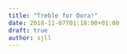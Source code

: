 ```yaml
---
title: "Treble for Dora!"
date: 2018-11-07T01:18:00+01:00
draft: true
author: sjll
---
```


<!--
TARGET_COPY_OUT_VENDOR := system/vendor
This setting refers to the location where the files is output.
We could only set it with system/vendor and /vendor.
It could not be /oem, otherwise, the compiler will report an error.

So, the BOARD_ROOT_EXTRA_SYMLINKS := /system/vendor/lib/dsp:/dsp
We need modify it to, BOARD_ROOT_EXTRA_SYMLINKS := /vendor/lib/dsp:/dsp

Then, the compiler will build a vendor.img , instead of copying all the files we needed to /system/vendor.
After done this, we need to enable VNDK. VNDK is needed for treble.

In /device/sony/dora/device.mk, we need to add the VNDK configs.
And in device/sony/dora/BoardConfig.mk

Besides , we need to modify the fstab and add support to vendor  partition.
The fstab is in device/sony/tone/rootdir/vendor/etc

Then, we also need to add selinux configs for Vendor partition.
In /device/sony/tone/sepolicy_platform/file_contexts

Then all the configs has done for Treble.

This is only worked in AOSP 9.0. Because enable VNDK need the drivers support it. The SODP offcial is modify the AOSP 9.0 drivers  source codes for VNDK.

For treble, all the things we need to do are enable VNDK support and create a vendor.img.

To add a vedor partition, we only need use the sgdisk.
Treble for dora try to split 800MB space from the userdata partition, and create a vendor partition.
You just need to calculate how many sector you needed.

Sorry, there is a very very important thing I forget to say.
We need to modify the fstab config in kernel.
In kernel/sony/msm-4.9/kernel/arch/arm64/boot/dts/qcom/msm8996-tone-common.dtsi

In /device/sony/dora/BoardConfig.mk
BOARD_SYSTEMIMAGE_PARTITION_SIZE

If you don't want to resize any partitions. I can offer you another method.
You can use a loop partition.Like a hybird partition.
https://github.com/phhusson/treble_experimentations/tree/master/no-vendor

You can use odm partition as a loop partition.

This requires too many files to be modified, although it does not need to be repartitioned.
I also tried another way to support treble.
https://github.com/cryptomilk/android_device_sony_lilac

This is a lineage ROM for XZ1 Compact. It is based on the sony offical ROM.
It supports treble, but I have a problem, I don't know how to create sepolicy files.
-->

